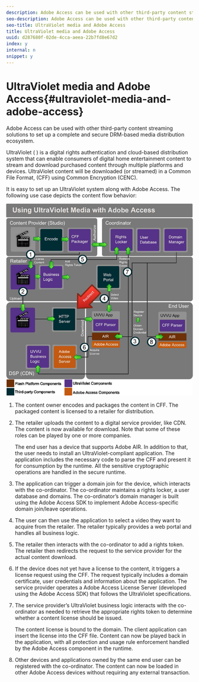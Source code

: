 ```yaml
---
description: Adobe Access can be used with other third-party content streaming solutions to set up a complete and secure DRM-based media distribution ecosystem.
seo-description: Adobe Access can be used with other third-party content streaming solutions to set up a complete and secure DRM-based media distribution ecosystem.
seo-title: UltraViolet media and Adobe Access
title: UltraViolet media and Adobe Access
uuid: d287680f-02de-4cca-aeea-22b7fd8e67d2
index: y
internal: n
snippet: y
---
```


# UltraViolet media and Adobe Access{#ultraviolet-media-and-adobe-access}

Adobe Access can be used with other third-party content streaming solutions to set up a complete and secure DRM-based media distribution ecosystem.

UltraViolet ( [](http://www.uvvu.com/)) is a digital rights authentication and cloud-based distribution system that can enable consumers of digital home entertainment content to stream and download purchased content through multiple platforms and devices. UltraViolet content will be downloaded (or streamed) in a Common File Format, (CFF) using Common Encryption (CENC).

It is easy to set up an UltraViolet system along with Adobe Access. The following use case depicts the content flow behavior: 

<a id="fig_cxy_dc2_44"></a>

![](assets/AdobeUV_web.png)

1. The content owner encodes and packages the content in CFF. The packaged content is licensed to a retailer for distribution. 
1. The retailer uploads the content to a digital service provider, like CDN. The content is now available for download. Note that some of these roles can be played by one or more companies.

   The end user has a device that supports Adobe AIR. In addition to that, the user needs to install an UltraViolet-compliant application. The application includes the necessary code to parse the CFF and present it for consumption by the runtime. All the sensitive cryptographic operations are handled in the secure runtime. 
1. The application can trigger a domain join for the device, which interacts with the co-ordinator. The co-ordinator maintains a rights locker, a user database and domains. The co-ordinator’s domain manager is built using the Adobe Access SDK to implement Adobe Access-specific domain join/leave operations. 
1. The user can then use the application to select a video they want to acquire from the retailer. The retailer typically provides a web portal and handles all business logic. 
1. The retailer then interacts with the co-ordinator to add a rights token. The retailer then redirects the request to the service provider for the actual content download. 
1. If the device does not yet have a license to the content, it triggers a license request using the CFF. The request typically includes a domain certificate, user credentials and information about the application. The service provider operates a Adobe Access License Server (developed using the Adobe Access SDK) that follows the UltraViolet specifications. 
1. The service provider’s UltraViolet business logic interacts with the co-ordinator as needed to retrieve the appropriate rights token to determine whether a content license should be issued.

   The content license is bound to the domain. The client application can insert the license into the CFF file. Content can now be played back in the application, with all protection and usage rule enforcement handled by the Adobe Access component in the runtime. 
1. Other devices and applications owned by the same end user can be registered with the co-ordinator. The content can now be loaded in other Adobe Access devices without requiring any external transaction.


